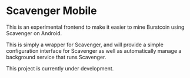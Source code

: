 # Scavenger Mobile

This is an experimental frontend to make it easier to mine Burstcoin using Scavenger on Android.

This is simply a wrapper for Scavenger, and will provide a simple configuration interface for Scavenger as well as automatically manage a background service that runs Scavenger.

This project is currently under development.
